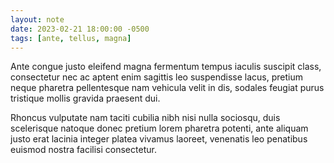 ```yaml
---
layout: note
date: 2023-02-21 18:00:00 -0500
tags: [ante, tellus, magna]
---
```


Ante congue justo eleifend magna fermentum tempus iaculis suscipit class, consectetur nec ac aptent enim sagittis leo suspendisse lacus, pretium neque pharetra pellentesque nam vehicula velit in dis, sodales feugiat purus tristique mollis gravida praesent dui.

Rhoncus vulputate nam taciti cubilia nibh nisi nulla sociosqu, duis scelerisque natoque donec pretium lorem pharetra potenti, ante aliquam justo erat lacinia integer platea vivamus laoreet, venenatis leo penatibus euismod nostra facilisi consectetur.
